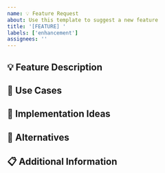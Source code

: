 ```yaml
---
name: 💡 Feature Request
about: Use this template to suggest a new feature
title: '[FEATURE] '
labels: ['enhancement']
assignees: ''
---
```


## 💡 Feature Description
<!-- Provide a clear and concise description of the feature you're suggesting -->

## 🎯 Use Cases
<!-- Explain in what situations this feature would be useful -->

## 💭 Implementation Ideas
<!-- Share any ideas you have for implementation -->

## 🔄 Alternatives
<!-- Describe any alternatives you've considered -->

## 📋 Additional Information
<!-- Add any other context about the feature request here -->
